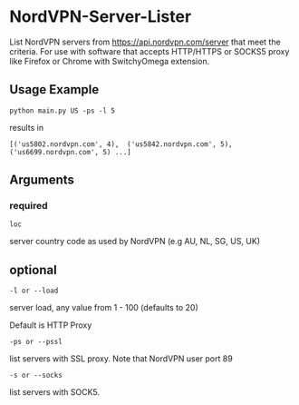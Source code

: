 # NordVPN-Server-Lister
List NordVPN servers from https://api.nordvpn.com/server that meet the criteria. For use with software that accepts HTTP/HTTPS or SOCKS5 proxy like Firefox or Chrome with SwitchyOmega extension.

## Usage Example
    python main.py US -ps -l 5

results in

    [('us5802.nordvpn.com', 4),  ('us5842.nordvpn.com', 5), ('us6699.nordvpn.com', 5) ...]


## Arguments
### required
    loc
server country code as used by NordVPN (e.g AU, NL, SG, US, UK)
    

## optional
    -l or --load
server load, any value from 1 - 100 (defaults to 20)

Default is HTTP Proxy

    -ps or --pssl
list servers with SSL proxy. Note that NordVPN user port 89

    -s or --socks
list servers with SOCK5.
